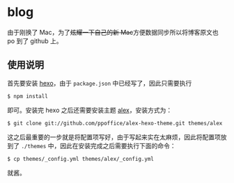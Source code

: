 # blog

由于刚换了 Mac，为了~~炫耀一下自己的新 Mac~~方便数据同步所以将博客原文也 po 到了 github 上。

## 使用说明

首先要安装 [hexo](https://github.com/hexojs/hexo)，由于 `package.json` 中已经写了，因此只需要执行

```
$ npm install
```

即可。安装完 hexo 之后还需要安装主题 [alex](https://github.com/ppoffice/hexo-theme-alex)，安装方式为：

```
$ git clone git://github.com/ppoffice/alex-hexo-theme.git themes/alex
```

这之后最重要的一步就是将配置项写好，由于写起来实在太麻烦，因此将配置项放到了 `./themes` 中，因此在安装完成之后需要执行下面的命令：

```
$ cp themes/_config.yml themes/alex/_config.yml
```

就酱。
